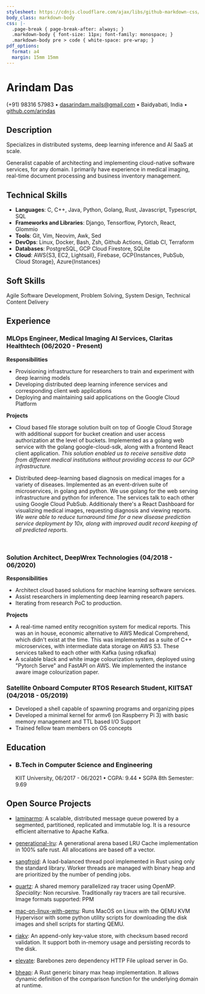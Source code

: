 ```yaml
---
stylesheet: https://cdnjs.cloudflare.com/ajax/libs/github-markdown-css/2.10.0/github-markdown.min.css
body_class: markdown-body
css: |-
  .page-break { page-break-after: always; }
  .markdown-body { font-size: 11px; font-family: monospace; }
  .markdown-body pre > code { white-space: pre-wrap; }
pdf_options:
  format: a4
  margin: 15mm 15mm 
---
```


# Arindam Das
(+91) 98316 57983 • dasarindam.mails@gmail.com • Baidyabati, India • [github.com/arindas](https://github.com/arindas)

## Description
Specializes in distributed systems, deep learning inference and AI SaaS at scale.

Generalist capable of architecting and implementing cloud-native software services, for any domain. I primarily have 
experience in medical imaging, real-time document processing and business inventory management.

## Technical Skills
- __Languages__: C, C++, Java, Python, Golang, Rust, Javascript, Typescript, SQL
- __Frameworks and Libraries__: Django, Tensorflow, Pytorch, React, Glommio
- __Tools__: Git, Vim, Neovim, Awk, Sed
- __DevOps__: Linux, Docker, Bash, Zsh, Github Actions, Gitlab CI, Terraform
- __Databases__: PostgreSQL, GCP Cloud Firestore, SQLite
- __Cloud__: AWS{S3, EC2, Lightsail}, Firebase, GCP{Instances, PubSub, Cloud Storage}, Azure{Instances}

## Soft Skills
Agile Software Development, Problem Solving, System Design, Technical Content Delivery

## Experience
<h3>MLOps Engineer, Medical Imaging AI Services, Claritas Healthtech (06/2020 - Present)</h3>

<b>Responsibilities</b>
- Provisioning infrastructure for researchers to train and experiment with deep learning models
- Developing distributed deep learning inference services and corresponding client web applications
- Deploying and maintaining said applications on the Google Cloud Platform

<b>Projects</b>

- Cloud based file storage solution built on top of Google Cloud Storage with additional support for bucket creation and user 
access authorization at the level of buckets. Implemented as a golang web service with the golang google-cloud-sdk,
along with a frontend React client application.
_This solution enabled us to receive sensitive data from different medical institutions without 
providing access to our GCP infrastructure._

- Distributed deep-learning based diagnosis on medical images for a variety of diseases. Implemented as an event-driven suite of 
microservices, in golang and python. We use golang for the web serving infrastructure and python for inference. The services talk 
to each other using Google Cloud PubSub. Additionaly there's a React Dashboard for visualizing medical images,
requesting diagnosis and viewing reports.
_We were able to reduce turnaround time for a new disease prediction service deployment by 10x, along
with improved audit record keeping of all predicted reports._

<br/>

<h3>Solution Architect, DeepWrex Technologies (04/2018 - 06/2020)</h3>

<b>Responsibilities</b>
- Architect cloud based solutions for machine learning software services.
- Assist researchers in implementing deep learning research papers.
- Iterating from research PoC to production.

<b>Projects</b>
- A real-time named entity recognition system for medical reports. This was an in house, economic alternative to
AWS Medical Comprehend, which didn't exist at the time. This was implemented as a suite of C++ microservices, with
intermediate data storage on AWS S3. These services talked to each other with Kafka (using rdkafka)
- A scalable black and white image colourization system, deployed using "Pytorch Serve" and FastAPI on AWS. We 
implemented the instance aware image colourization paper.

<h3>Satellite Onboard Computer RTOS Research Student, KIITSAT (04/2018 - 05/2019)</h3>

- Developed a shell capable of spawning programs and organizing pipes
- Developed a minimal kernel for armv6 (on Raspberry Pi 3) with basic memory management and TTL based I/O Support
- Trained fellow team members on OS concepts

<!--
<h3>VR 3d Game Development Instructor, CampK12 (03/2020 - 06/2020)</h3>

<b>Responsibilities</b>
- Teaching K12 students about game development which entailed:
  - Problem solving skills
  - Basic Programming using Javascript
  - Trigonometry
  - _Patience and Perseverance_

Some projects that I taught to students can be found at https://github.com/arindas-campk12
-->

## Education
- <h3>B.Tech in Computer Science and Engineering</h3> 
  KIIT University, 06/2017 - 06/2021 • CGPA: 9.44 • SGPA 8th Semester: 9.69

## Open Source Projects
- [laminarmq](https://github.com/arindas/laminarmq): A scalable, distributed message queue powered by a segmented, partitioned, 
replicated and immutable log. It is a resource efficient alternative to Apache Kafka.


- [generational-lru](https://github.com/arindas/generational-lru): A generational arena based LRU Cache implementation
  in 100% safe rust. All allocations are based off a vector.


- [sangfroid](https://github.com/arindas/sangfroid): A load-balanced thread pool implemented in Rust using only the 
  standard library. Worker threads are managed with binary heap and are prioritized by the number of pending jobs.


- [quartz](https://github.com/arindas/quartz): A shared memory parallelized ray tracer using OpenMP.
  _Speciality:_ Non recursive. Traditionally ray tracers are tail recursive. Image formats supported: PPM


- [mac-on-linux-with-qemu](https://github.com/arindas/mac-on-linux-with-qemu): Runs MacOS on Linux with the QEMU
  KVM Hypervisor with some python utility scripts for downloading the disk images and shell scripts for starting QEMU.


- [riakv](https://github.com/arindas/riakv): An append-only key-value store, with checksum based record validation.
  It support both in-memory usage and persisting records to the disk.


- [elevate](https://github.com/arindas/elevate): Barebones zero dependency HTTP File upload server in Go.


- [bheap](https://github.com/arindas/bheap): A Rust generic binary max heap implementation. It allows dynamic 
  definition of the comparison function for the underlying domain at runtime.
